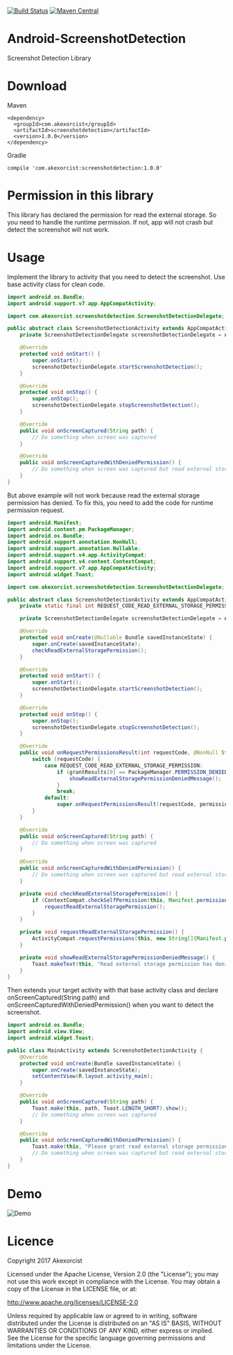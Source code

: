 [![Build Status](https://travis-ci.org/akexorcist/Android-ScreenshotDetection.svg?branch=master)](https://travis-ci.org/akexorcist/Android-ScreenshotDetection) [![Maven Central](https://maven-badges.herokuapp.com/maven-central/com.akexorcist/screenshotdetection/badge.svg)](https://maven-badges.herokuapp.com/maven-central/com.akexorcist/screenshotdetection)

# Android-ScreenshotDetection
Screenshot Detection Library

Download
===============================

Maven
```
<dependency>
  <groupId>com.akexorcist</groupId>
  <artifactId>screenshotdetection</artifactId>
  <version>1.0.0</version>
</dependency>
```

Gradle
```
compile 'com.akexorcist:screenshotdetection:1.0.0'
```


Permission in this library
===========================
This library has declared the permission for read the external storage. So you need to handle the runtime permission. If not, app will not crash but detect the screenshot will not work.


Usage
===========================
Implement the library to activity that you need to detect the screenshot. Use base activity class for clean code.

```java
import android.os.Bundle;
import android.support.v7.app.AppCompatActivity;

import com.akexorcist.screenshotdetection.ScreenshotDetectionDelegate;

public abstract class ScreenshotDetectionActivity extends AppCompatActivity implements ScreenshotDetectionDelegate.ScreenshotDetectionListener {
    private ScreenshotDetectionDelegate screenshotDetectionDelegate = new ScreenshotDetectionDelegate(this, this);

    @Override
    protected void onStart() {
        super.onStart();
        screenshotDetectionDelegate.startScreenshotDetection();
    }

    @Override
    protected void onStop() {
        super.onStop();
        screenshotDetectionDelegate.stopScreenshotDetection();
    }

    @Override
    public void onScreenCaptured(String path) {
        // Do something when screen was captured
    }

    @Override
    public void onScreenCapturedWithDeniedPermission() {
        // Do something when screen was captured but read external storage permission has denied
    }
}
```


But above example will not work because read the external storage permission has denied. To fix this, you need to add the code for runtime permission request.

```java
import android.Manifest;
import android.content.pm.PackageManager;
import android.os.Bundle;
import android.support.annotation.NonNull;
import android.support.annotation.Nullable;
import android.support.v4.app.ActivityCompat;
import android.support.v4.content.ContextCompat;
import android.support.v7.app.AppCompatActivity;
import android.widget.Toast;

import com.akexorcist.screenshotdetection.ScreenshotDetectionDelegate;

public abstract class ScreenshotDetectionActivity extends AppCompatActivity implements ScreenshotDetectionDelegate.ScreenshotDetectionListener {
    private static final int REQUEST_CODE_READ_EXTERNAL_STORAGE_PERMISSION = 3009;

    private ScreenshotDetectionDelegate screenshotDetectionDelegate = new ScreenshotDetectionDelegate(this, this);

    @Override
    protected void onCreate(@Nullable Bundle savedInstanceState) {
        super.onCreate(savedInstanceState);
        checkReadExternalStoragePermission();
    }

    @Override
    protected void onStart() {
        super.onStart();
        screenshotDetectionDelegate.startScreenshotDetection();
    }

    @Override
    protected void onStop() {
        super.onStop();
        screenshotDetectionDelegate.stopScreenshotDetection();
    }

    @Override
    public void onRequestPermissionsResult(int requestCode, @NonNull String[] permissions, @NonNull int[] grantResults) {
        switch (requestCode) {
            case REQUEST_CODE_READ_EXTERNAL_STORAGE_PERMISSION:
                if (grantResults[0] == PackageManager.PERMISSION_DENIED) {
                    showReadExternalStoragePermissionDeniedMessage();
                }
                break;
            default:
                super.onRequestPermissionsResult(requestCode, permissions, grantResults);
        }
    }

    @Override
    public void onScreenCaptured(String path) {
        // Do something when screen was captured
    }

    @Override
    public void onScreenCapturedWithDeniedPermission() {
        // Do something when screen was captured but read external storage permission has denied
    }

    private void checkReadExternalStoragePermission() {
        if (ContextCompat.checkSelfPermission(this, Manifest.permission.READ_EXTERNAL_STORAGE) != PackageManager.PERMISSION_GRANTED) {
            requestReadExternalStoragePermission();
        }
    }

    private void requestReadExternalStoragePermission() {
        ActivityCompat.requestPermissions(this, new String[]{Manifest.permission.READ_EXTERNAL_STORAGE}, REQUEST_CODE_READ_EXTERNAL_STORAGE_PERMISSION);
    }

    private void showReadExternalStoragePermissionDeniedMessage() {
        Toast.makeText(this, "Read external storage permission has denied", Toast.LENGTH_SHORT).show();
    }
}
```


Then extends your target activity with that base activity class and declare onScreenCaptured(String path) and onScreenCapturedWithDeniedPermission() when you want to detect the screenshot.

```java
import android.os.Bundle;
import android.view.View;
import android.widget.Toast;

public class MainActivity extends ScreenshotDetectionActivity {
    @Override
    protected void onCreate(Bundle savedInstanceState) {
        super.onCreate(savedInstanceState);
        setContentView(R.layout.activity_main);
    }

    @Override
    public void onScreenCaptured(String path) {
        Toast.make(this, path, Toast.LENGTH_SHORT).show();
        // Do something when screen was captured
    }

    @Override
    public void onScreenCapturedWithDeniedPermission() {
        Toast.make(this, "Please grant read external storage permission for screenshot detection", Toast.LENGTH_SHORT).show();
        // Do something when screen was captured but read external storage permission has denied
    }
}
```


Demo 
===========================
![Demo](https://raw.githubusercontent.com/akexorcist/Android-ScreenshotDetection/master/Images/screenshot_001.gif)


Licence
===========================
Copyright 2017 Akexorcist

Licensed under the Apache License, Version 2.0 (the "License"); you may not use this work except in compliance with the License. You may obtain a copy of the License in the LICENSE file, or at:

http://www.apache.org/licenses/LICENSE-2.0

Unless required by applicable law or agreed to in writing, software distributed under the License is distributed on an "AS IS" BASIS, WITHOUT WARRANTIES OR CONDITIONS OF ANY KIND, either express or implied. See the License for the specific language governing permissions and limitations under the License.

